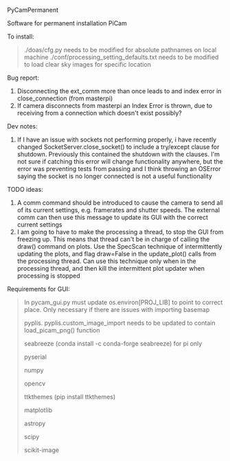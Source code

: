 PyCamPermanent

Software for permanent installation PiCam

To install:
> ./doas/cfg.py needs to be modified for absolute pathnames on local machine
> ./conf/processing_setting_defaults.txt needs to be modified to load clear sky images for specific location

Bug report:
1. Disconnecting the ext_comm more than once leads to and index error in close_connection (from masterpi)
2. If camera disconnects from masterpi an Index Error is thrown, due to receiving from a connection which doesn't exist possibly?

Dev notes:
1. If I have an issue with sockets not performing properly, i have recently changed SocketServer.close_socket() to include a 
try/except clause for shutdown. Previously this contained the shutdown with the clauses. I'm not sure if catching this error
will change functionality anywhere, but the error was preventing tests from passing and I think throwing an OSError saying the
socket is no longer connected is not a useful functionality

TODO ideas:
1. A comm command should be introduced to cause the camera to send all of its current settings, e.g. framerates and shutter speeds.
The external comm can then use this message to update its GUI with the correct current settings
2. I am going to have to make the processing a thread, to stop the GUI from freezing up. This means that thread can't be in charge 
of calling the draw() command on plots. Use the SpecScan technique of intermittently updating the plots, and flag draw=False
in the update_plot() calls from the processing thread. Can use this technique only when in the processing thread, and then 
kill the intermittent plot updater when processing is stopped


Requirements for GUI:
> In pycam_gui.py must update os.environ[PROJ_LIB] to point to correct place. Only necessary if there are issues with importing basemap
>
> pyplis. pyplis.custom_image_import needs to be updated to contain load_picam_png() function
>
> seabreeze (conda install -c conda-forge seabreeze) for pi only
>
> pyserial
>
> numpy
>
> opencv
>
> ttkthemes (pip install ttkthemes)
>
> matplotlib 
>
> astropy
>
> scipy
>
> scikit-image